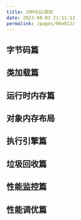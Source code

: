 ```yaml
---
title: JVM与GC调优
date: 2023-08-03 21:11:13
permalink: /pages/06e013/
---
```

## 字节码篇


## 类加载篇


## 运行时内存篇


## 对象内存布局


## 执行引擎篇



## 垃圾回收篇


## 性能监控篇

## 性能调优篇
